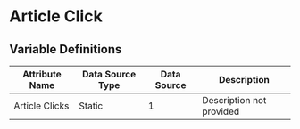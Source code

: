 # Article Click

### 

## Variable Definitions

| Attribute Name|Data Source Type|Data Source|Description|
| --- | --- | --- | --- |
|Article Clicks|Static|1|Description not provided|



